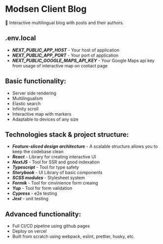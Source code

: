 # Modsen Client Blog

🎉 Interactive multilingual blog with posts and their authors.

## .env.local

- **_NEXT_PUBLIC_APP_HOST_** - Your host of application
- **_NEXT_PUBLIC_APP_PORT_** - Your port of application
- **_NEXT_PUBLIC_GOOGLE_MAPS_API_KEY_** - Your Google Maps api key from usage of interactive map on contact page

## Basic functionality:

- Server side rendering
- Multilingualism
- Elastic search
- Infinity scroll
- Interactive map with markers
- Adaptable to devices of any size

## Technologies stack & project structure:

- **_Feature-sliced design architecture_** - A scalable structure allows you to keep the codebase clean
- **_React_** - Library for creating interactive UI
- **_NextJS_** - Tool for SSR and good indexation
- **_Typescript_** - Tool for type safety
- **_Storybook_** - UI Library of basic components
- **_SCSS modules_** - Stylesheet system
- **_Formik_** - Tool for cinvinience form creaing
- **_Yup_** - Tool for form validation
- **_Cypress_** - e2e testing
- **_Jest_** - unit testing

## Advanced functionality:

- Full CI/CD pipeline using github pages
- Deploy on vercel
- Built from scratch using webpack, eslint, prettier, husky, etc.

